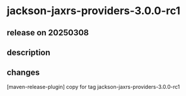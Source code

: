 # jackson-jaxrs-providers-3.0.0-rc1

## release on 20250308
## description
## changes
[maven-release-plugin] copy for tag jackson-jaxrs-providers-3.0.0-rc1

